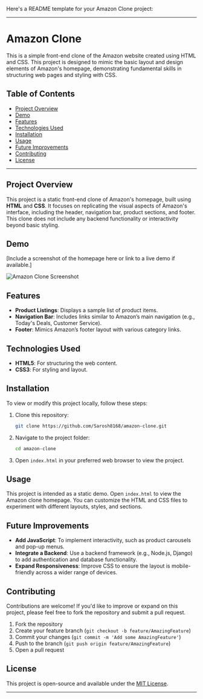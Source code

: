 Here's a README template for your Amazon Clone project:

---

# Amazon Clone

This is a simple front-end clone of the Amazon website created using HTML and CSS. This project is designed to mimic the basic layout and design elements of Amazon's homepage, demonstrating fundamental skills in structuring web pages and styling with CSS.

## Table of Contents
- [Project Overview](#project-overview)
- [Demo](#demo)
- [Features](#features)
- [Technologies Used](#technologies-used)
- [Installation](#installation)
- [Usage](#usage)
- [Future Improvements](#future-improvements)
- [Contributing](#contributing)
- [License](#license)

---

## Project Overview

This project is a static front-end clone of Amazon's homepage, built using **HTML** and **CSS**. It focuses on replicating the visual aspects of Amazon's interface, including the header, navigation bar, product sections, and footer. This clone does not include any backend functionality or interactivity beyond basic styling.

## Demo

[Include a screenshot of the homepage here or link to a live demo if available.]

![Amazon Clone Screenshot](demo-screenshot.jpg)

## Features

- **Product Listings**: Displays a sample list of product items.
- **Navigation Bar**: Includes links similar to Amazon’s main navigation (e.g., Today's Deals, Customer Service).
- **Footer**: Mimics Amazon’s footer layout with various category links.

## Technologies Used

- **HTML5**: For structuring the web content.
- **CSS3**: For styling and layout.

## Installation

To view or modify this project locally, follow these steps:

1. Clone this repository:
   ```bash
   git clone https://github.com/Sarosh8168/amazon-clone.git
   ```
2. Navigate to the project folder:
   ```bash
   cd amazon-clone
   ```
3. Open `index.html` in your preferred web browser to view the project.

## Usage

This project is intended as a static demo. Open `index.html` to view the Amazon clone homepage. You can customize the HTML and CSS files to experiment with different layouts, styles, and sections.

## Future Improvements

- **Add JavaScript**: To implement interactivity, such as product carousels and pop-up menus.
- **Integrate a Backend**: Use a backend framework (e.g., Node.js, Django) to add authentication and database functionality.
- **Expand Responsiveness**: Improve CSS to ensure the layout is mobile-friendly across a wider range of devices.

## Contributing

Contributions are welcome! If you'd like to improve or expand on this project, please feel free to fork the repository and submit a pull request.

1. Fork the repository
2. Create your feature branch (`git checkout -b feature/AmazingFeature`)
3. Commit your changes (`git commit -m 'Add some AmazingFeature'`)
4. Push to the branch (`git push origin feature/AmazingFeature`)
5. Open a pull request

## License

This project is open-source and available under the [MIT License](LICENSE).

---

